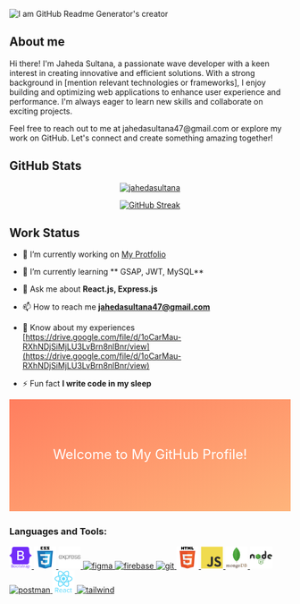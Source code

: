 ![I am GitHub Readme Generator's creator](https://i.postimg.cc/SRgmWkKq/Untitled-design-1.png)

<h2>About me</h2>
<p>Hi there! I'm Jaheda Sultana, a passionate wave developer with a keen interest in creating innovative and efficient solutions. With a strong background in [mention relevant technologies or frameworks], I enjoy building and optimizing web applications to enhance user experience and performance. I'm always eager to learn new skills and collaborate on exciting projects.</p>

<p>Feel free to reach out to me at jahedasultana47@gmail.com or explore my work on GitHub. Let's connect and create something amazing together!</p>

<h2>GitHub Stats</h1>

<p align="center"> <a href="https://github.com/ryo-ma/github-profile-trophy"><img src="https://github-profile-trophy.vercel.app/?username=jahedasultana" alt="jahedasultana" /></a> </p>
<p align="center">
  <a href="https://git.io/streak-stats">
    <img src="https://streak-stats.demolab.com/?user=jahedasultana&theme=default" alt="GitHub Streak">
  </a>
</p>

<h2>Work Status</h2>

- 🔭 I’m currently working on [My Protfolio](https://jahedasultana.vercel.app/)

- 🌱 I’m currently learning ** GSAP, JWT, MySQL**

- 💬 Ask me about **React.js, Express.js**

- 📫 How to reach me **jahedasultana47@gmail.com**

- 📄 Know about my experiences [https://drive.google.com/file/d/1oCarMau-RXhNDjSiMjLU3LvBrn8nlBnr/view](https://drive.google.com/file/d/1oCarMau-RXhNDjSiMjLU3LvBrn8nlBnr/view)

- ⚡ Fun fact **I write code in my sleep**
<svg width="100%" height="200">
  <defs>
    <linearGradient id="gradient" x1="0%" y1="0%" x2="100%" y2="100%">
      <stop offset="0%" style="stop-color:#ff7e5f;stop-opacity:1" />
      <stop offset="100%" style="stop-color:#feb47b;stop-opacity:1" />
    </linearGradient>
  </defs>
  <rect width="100%" height="200" fill="url(#gradient)" />
  <text x="50%" y="50%" dominant-baseline="middle" text-anchor="middle" fill="#ffffff" font-size="24">
    Welcome to My GitHub Profile!
  </text>
</svg>


<h3 align="left">Languages and Tools:</h3>
<p align="left"> <a href="https://getbootstrap.com" target="_blank" rel="noreferrer"> <img src="https://raw.githubusercontent.com/devicons/devicon/master/icons/bootstrap/bootstrap-plain-wordmark.svg" alt="bootstrap" width="40" height="40"/> </a> <a href="https://www.w3schools.com/css/" target="_blank" rel="noreferrer"> <img src="https://raw.githubusercontent.com/devicons/devicon/master/icons/css3/css3-original-wordmark.svg" alt="css3" width="40" height="40"/> </a> <a href="https://expressjs.com" target="_blank" rel="noreferrer"> <img src="https://raw.githubusercontent.com/devicons/devicon/master/icons/express/express-original-wordmark.svg" alt="express" width="40" height="40"/> </a> <a href="https://www.figma.com/" target="_blank" rel="noreferrer"> <img src="https://www.vectorlogo.zone/logos/figma/figma-icon.svg" alt="figma" width="40" height="40"/> </a> <a href="https://firebase.google.com/" target="_blank" rel="noreferrer"> <img src="https://www.vectorlogo.zone/logos/firebase/firebase-icon.svg" alt="firebase" width="40" height="40"/> </a> <a href="https://git-scm.com/" target="_blank" rel="noreferrer"> <img src="https://www.vectorlogo.zone/logos/git-scm/git-scm-icon.svg" alt="git" width="40" height="40"/> </a> <a href="https://www.w3.org/html/" target="_blank" rel="noreferrer"> <img src="https://raw.githubusercontent.com/devicons/devicon/master/icons/html5/html5-original-wordmark.svg" alt="html5" width="40" height="40"/> </a> <a href="https://developer.mozilla.org/en-US/docs/Web/JavaScript" target="_blank" rel="noreferrer"> <img src="https://raw.githubusercontent.com/devicons/devicon/master/icons/javascript/javascript-original.svg" alt="javascript" width="40" height="40"/> </a> <a href="https://www.mongodb.com/" target="_blank" rel="noreferrer"> <img src="https://raw.githubusercontent.com/devicons/devicon/master/icons/mongodb/mongodb-original-wordmark.svg" alt="mongodb" width="40" height="40"/> </a> <a href="https://nodejs.org" target="_blank" rel="noreferrer"> <img src="https://raw.githubusercontent.com/devicons/devicon/master/icons/nodejs/nodejs-original-wordmark.svg" alt="nodejs" width="40" height="40"/> </a> <a href="https://postman.com" target="_blank" rel="noreferrer"> <img src="https://www.vectorlogo.zone/logos/getpostman/getpostman-icon.svg" alt="postman" width="40" height="40"/> </a> <a href="https://reactjs.org/" target="_blank" rel="noreferrer"> <img src="https://raw.githubusercontent.com/devicons/devicon/master/icons/react/react-original-wordmark.svg" alt="react" width="40" height="40"/> </a> <a href="https://tailwindcss.com/" target="_blank" rel="noreferrer"> <img src="https://www.vectorlogo.zone/logos/tailwindcss/tailwindcss-icon.svg" alt="tailwind" width="40" height="40"/> </a> </p>
